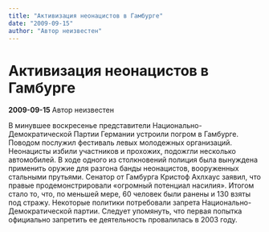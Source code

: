 ```yaml
---
title: "Активизация неонацистов в Гамбурге"
date: "2009-09-15"
author: "Автор неизвестен"
---
```


# Активизация неонацистов в Гамбурге

**2009-09-15** Автор неизвестен

В минувшее воскресенье представители Национально-Демократической Партии Германии устроили погром в Гамбурге. Поводом послужил фестиваль левых молодежных организаций. Неонацисты избили участников и прохожих, подожгли несколько автомобилей. В ходе одного из столкновений полиция была вынуждена применить оружие для разгона банды неонацистов, вооруженных стальными прутьями. Сенатор от Гамбурга Кристоф Ахлхаус заявил, что правые продемонстрировали «огромный потенциал насилия». Итогом стало то, что, по меньшей мере, 60 человек были ранены и 130 взяты под стражу. Некоторые политики потребовали запрета Национально-Демократической партии. Следует упомянуть, что первая попытка официально запретить ее деятельность провалилась в 2003 году.